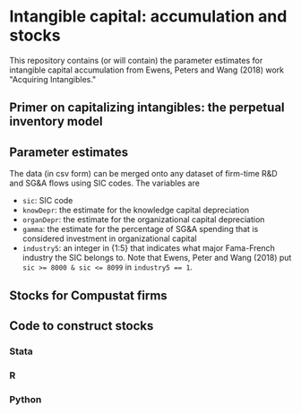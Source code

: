 # Intangible capital: accumulation and stocks

This repository contains (or will contain) the parameter estimates for intangible capital accumulation from Ewens, Peters and Wang (2018) work "Acquiring Intangibles."  

## Primer on capitalizing intangibles: the perpetual inventory model

## Parameter estimates

The data (in csv form) can be merged onto any dataset of firm-time R&D and SG&A flows using SIC codes.  The variables are
* `sic`: SIC code
* `knowDepr`: the estimate for the knowledge capital depreciation
* `organDepr`: the estimate for the organizational capital depreciation
* `gamma`: the estimate for the percentage of SG&A spending that is considered investment in organizational capital
* `industry5`: an integer in {1:5} that indicates what major Fama-French industry the SIC belongs to.  Note that Ewens, Peter and Wang (2018) put `sic >= 8000 & sic <= 8099` in `industry5 == 1`. 

## Stocks for Compustat firms

## Code to construct stocks

  ### Stata
  
  ### R
  
  
  ### Python

